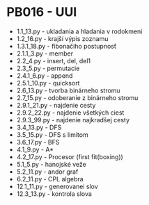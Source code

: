 # PB016 - UUI

* 1.1_13.py - ukladania a hladania v rodokmeni
* 1.2_16.py - krajší výpis zoznamu
* 1.3.1_18.py - fibonačiho postupnosť
* 2.1.1_3.py - member
* 2.2_4.py - insert, del, del1
* 2.3_5.py - permutacie
* 2.4.1_6.py - append
* 2.5.1_10.py - quicksort
* 2.6_13.py - tvorba binárneho stromu
* 2.7_15.py - odoberanie z binárneho stromu
* 2.9.1_21.py - najdenie cesty
* 2.9.2_22.py - najdenie všetkých ciest
* 2.9.3_99.py - najdenie najkradšej cesty
* 3.4_13.py - DFS
* 3.5_15.py - DFS s limitom
* 3.6_17.py - BFS
* 4.1_9.py - A*
* 4.2_17.py - Procesor (first fit(boxing))
* 5.1_5.py - hanojské veže
* 5.2_11.py - andor graf
* 6.2_11.py - CPL algebra
* 12.1_11.py - generovanei slov
* 12.3_13.py - kontrola slova
